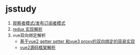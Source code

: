 # jsstudy

1. [观察者模式/发布订阅者模式](designPattern/observer/README.md)
2. [redux 实现解析](redux/README.md)
3. vue双向绑定解析
    - [基于vue2 getter setter 和vue3 proxy的双向绑定的简易实现](toy-vue/README.md)
    - [vue2源码框架解析](toy-vue/vue2-original-frame/README.md)